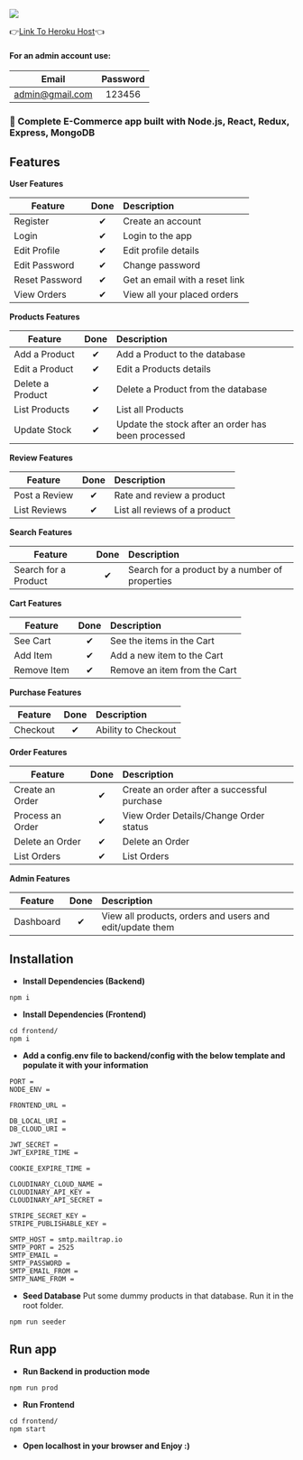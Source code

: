![](https://res.cloudinary.com/best-cloud/image/upload/v1659526249/logo_vvdkea.png)

:point_right:[Link To Heroku Host](https://gamestopify.herokuapp.com/):point_left:

#### For an admin account use:

| Email           | Password |
| --------------- | :------: |
| admin@gmail.com |  123456  |

### :handbag: Complete E-Commerce app built with Node.js, React, Redux, Express, MongoDB

## Features

<b>User Features</b>

| Feature        |   Done   | Description                    |
| -------------- | :------: | :----------------------------- |
| Register       | &#10004; | Create an account              |
| Login          | &#10004; | Login to the app               |
| Edit Profile   | &#10004; | Edit profile details           |
| Edit Password  | &#10004; | Change password                |
| Reset Password | &#10004; | Get an email with a reset link |
| View Orders    | &#10004; | View all your placed orders    |

<b>Products Features</b>

| Feature          |   Done   | Description                                        |
| ---------------- | :------: | :------------------------------------------------- |
| Add a Product    | &#10004; | Add a Product to the database                      |
| Edit a Product   | &#10004; | Edit a Products details                            |
| Delete a Product | &#10004; | Delete a Product from the database                 |
| List Products    | &#10004; | List all Products                                  |
| Update Stock     | &#10004; | Update the stock after an order has been processed |

<b>Review Features</b>

| Feature       |   Done   | Description                   |
| ------------- | :------: | :---------------------------- |
| Post a Review | &#10004; | Rate and review a product     |
| List Reviews  | &#10004; | List all reviews of a product |

<b>Search Features</b>

| Feature              |   Done   | Description                                    |
| -------------------- | :------: | :--------------------------------------------- |
| Search for a Product | &#10004; | Search for a product by a number of properties |

<b>Cart Features</b>

| Feature     |   Done   | Description                  |
| ----------- | :------: | :--------------------------- |
| See Cart    | &#10004; | See the items in the Cart    |
| Add Item    | &#10004; | Add a new item to the Cart   |
| Remove Item | &#10004; | Remove an item from the Cart |

<b>Purchase Features</b>

| Feature  |   Done   | Description         |
| -------- | :------: | :------------------ |
| Checkout | &#10004; | Ability to Checkout |

<b>Order Features</b>

| Feature          |   Done   | Description                                 |
| ---------------- | :------: | :------------------------------------------ |
| Create an Order  | &#10004; | Create an order after a successful purchase |
| Process an Order | &#10004; | View Order Details/Change Order status      |
| Delete an Order  | &#10004; | Delete an Order                             |
| List Orders      | &#10004; | List Orders                                 |

<b>Admin Features</b>

| Feature   |   Done   | Description                                              |
| --------- | :------: | :------------------------------------------------------- |
| Dashboard | &#10004; | View all products, orders and users and edit/update them |

## Installation

- **Install Dependencies (Backend)**

```
npm i
```

- **Install Dependencies (Frontend)**

```
cd frontend/
npm i
```

- **Add a config.env file to backend/config with the below template and populate it with your information**

```
PORT =
NODE_ENV =

FRONTEND_URL =

DB_LOCAL_URI =
DB_CLOUD_URI =

JWT_SECRET =
JWT_EXPIRE_TIME =

COOKIE_EXPIRE_TIME =

CLOUDINARY_CLOUD_NAME =
CLOUDINARY_API_KEY =
CLOUDINARY_API_SECRET =

STRIPE_SECRET_KEY =
STRIPE_PUBLISHABLE_KEY =

SMTP_HOST = smtp.mailtrap.io
SMTP_PORT = 2525
SMTP_EMAIL =
SMTP_PASSWORD =
SMTP_EMAIL_FROM =
SMTP_NAME_FROM =
```

- **Seed Database**
  Put some dummy products in that database. Run it in the root folder.

```
npm run seeder
```

## Run app

- **Run Backend in production mode**

```
npm run prod
```

- **Run Frontend**

```
cd frontend/
npm start
```

- **Open localhost in your browser and Enjoy :)**
